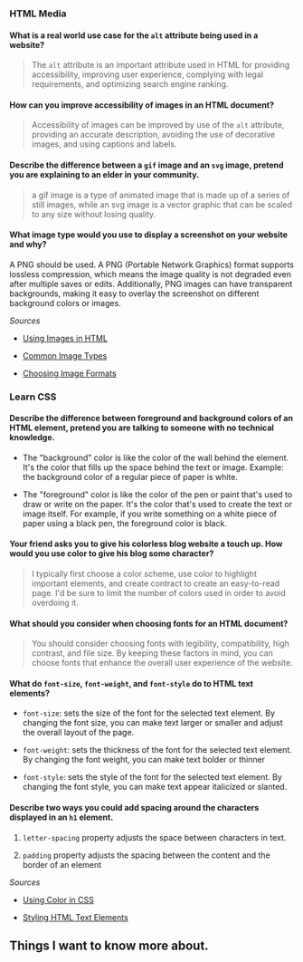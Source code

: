 
### HTML Media

#### What is a real world use case for the `alt` attribute being used in a website?
> The `alt` attribute is an important attribute used in HTML for providing accessibility, improving user experience, complying with legal requirements, and optimizing search engine ranking.

#### How can you improve accessibility of images in an HTML document?
> Accessibility of images can be improved  by use of the `alt` attribute,  providing an accurate description, avoiding the use of decorative images, and using captions and labels.

#### Describe the difference between a `gif` image and an `svg` image, pretend you are explaining to an elder in your community.
> a gif image is a type of animated image that is made up of a series of still images, while an svg image is a vector graphic that can be scaled to any size without losing quality. 

#### What image type would you use to display a screenshot on your website and why?

A PNG should be used. A PNG (Portable Network Graphics) format supports lossless compression, which means the image quality is not degraded even after multiple saves or edits. Additionally, PNG images can have transparent backgrounds, making it easy to overlay the screenshot on different background colors or images.

*Sources*
- [Using Images in HTML](https://developer.mozilla.org/en-US/docs/Learn/HTML/Multimedia_and_embedding/Images_in_HTML)

- [Common Image Types](https://developer.mozilla.org/en-US/docs/Web/Media/Formats/Image_types)

- [Choosing Image Formats](https://developer.mozilla.org/en-US/docs/Web/Media/Formats/Image_types#choosing_an_image_format)

### Learn CSS

#### Describe the difference between foreground and background colors of an HTML element, pretend you are talking to someone with no technical knowledge.

- The "background" color is like the color of the wall behind the element. It's the color that fills up the space behind the text or image.  Example: the background color of a regular piece of paper is white.

- The "foreground" color is like the color of the pen or paint that's used to draw or write on the paper. It's the color that's used to create the text or image itself. For example, if you write something on a white piece of paper using a black pen, the foreground color is black.

#### Your friend asks you to give his colorless blog website a touch up. How would you use color to give his blog some character?
> I typically first choose a color scheme, use color to highlight important elements, and create contract to create an easy-to-read page. I'd be sure to limit the number of colors used in order to avoid overdoing it.

#### What should you consider when choosing fonts for an HTML document?
> You should consider choosing fonts with legibility, compatibility, high contrast, and file size. By keeping these factors in mind, you can choose fonts that enhance the overall user experience of the website.

#### What do `font-size`, `font-weight`, and `font-style` do to HTML text elements?
- `font-size`: sets the size of the font for the selected text element. By changing the font size, you can make text larger or smaller and adjust the overall layout of the page.

- `font-weight`: sets the thickness of the font for the selected text element. By changing the font weight, you can make text bolder or thinner

- `font-style`: sets the style of the font for the selected text element. By changing the font style, you can make text appear italicized or slanted.

#### Describe two ways you could add spacing around the characters displayed in an `h1` element.

1. `letter-spacing` property adjusts the space between characters in text.

2. `padding` property adjusts the spacing between the content and the border of an element

*Sources*

- [Using Color in CSS](https://developer.mozilla.org/en-US/docs/Web/CSS/CSS_Colors/Applying_color)

- [Styling HTML Text Elements](https://developer.mozilla.org/en-US/docs/Learn/CSS/Styling_text/Fundamentals)


## Things I want to know more about.
